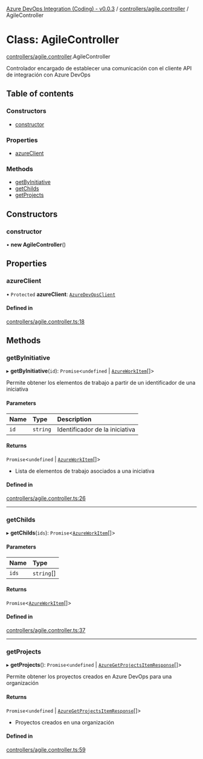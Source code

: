 [Azure DevOps Integration (Coding) - v0.0.3](../README.md) / [controllers/agile.controller](../modules/controllers_agile_controller.md) / AgileController

# Class: AgileController

[controllers/agile.controller](../modules/controllers_agile_controller.md).AgileController

Controlador encargado de establecer una comunicación con el cliente API de integración
con Azure DevOps

## Table of contents

### Constructors

- [constructor](controllers_agile_controller.AgileController.md#constructor)

### Properties

- [azureClient](controllers_agile_controller.AgileController.md#azureclient)

### Methods

- [getByInitiative](controllers_agile_controller.AgileController.md#getbyinitiative)
- [getChilds](controllers_agile_controller.AgileController.md#getchilds)
- [getProjects](controllers_agile_controller.AgileController.md#getprojects)

## Constructors

### constructor

• **new AgileController**()

## Properties

### azureClient

• `Protected` **azureClient**: [`AzureDevOpsClient`](services_azure_devops_client.AzureDevOpsClient.md)

#### Defined in

[controllers/agile.controller.ts:18](https://github.com/jeysgar1/azure-devops-api-kms/blob/71b51ad/src/controllers/agile.controller.ts#L18)

## Methods

### getByInitiative

▸ **getByInitiative**(`id`): `Promise`<`undefined` \| [`AzureWorkItem`](models_azureDevOps_azureWorkItem.AzureWorkItem.md)[]\>

Permite obtener los elementos de trabajo a partir de un identificador de una iniciativa

#### Parameters

| Name | Type | Description |
| :------ | :------ | :------ |
| `id` | `string` | Identificador de la iniciativa |

#### Returns

`Promise`<`undefined` \| [`AzureWorkItem`](models_azureDevOps_azureWorkItem.AzureWorkItem.md)[]\>

- Lista de elementos de trabajo asociados a una iniciativa

#### Defined in

[controllers/agile.controller.ts:26](https://github.com/jeysgar1/azure-devops-api-kms/blob/71b51ad/src/controllers/agile.controller.ts#L26)

___

### getChilds

▸ **getChilds**(`ids`): `Promise`<[`AzureWorkItem`](models_azureDevOps_azureWorkItem.AzureWorkItem.md)[]\>

#### Parameters

| Name | Type |
| :------ | :------ |
| `ids` | `string`[] |

#### Returns

`Promise`<[`AzureWorkItem`](models_azureDevOps_azureWorkItem.AzureWorkItem.md)[]\>

#### Defined in

[controllers/agile.controller.ts:37](https://github.com/jeysgar1/azure-devops-api-kms/blob/71b51ad/src/controllers/agile.controller.ts#L37)

___

### getProjects

▸ **getProjects**(): `Promise`<`undefined` \| [`AzureGetProjectsItemResponse`](models_azureDevOps_getProjects_azureGetProjectsItemResponse.AzureGetProjectsItemResponse.md)[]\>

Permite obtener los proyectos creados en Azure DevOps para una organización

#### Returns

`Promise`<`undefined` \| [`AzureGetProjectsItemResponse`](models_azureDevOps_getProjects_azureGetProjectsItemResponse.AzureGetProjectsItemResponse.md)[]\>

- Proyectos creados en una organización

#### Defined in

[controllers/agile.controller.ts:59](https://github.com/jeysgar1/azure-devops-api-kms/blob/71b51ad/src/controllers/agile.controller.ts#L59)
